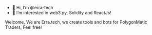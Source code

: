 - 👋 Hi, I’m @erra-tech
- 👀 I’m interested in web3.py, Solidity and ReactJs!

Welcome, We are Erra.tech, we create tools and bots for PolygonMatic Traders, Feel free!
